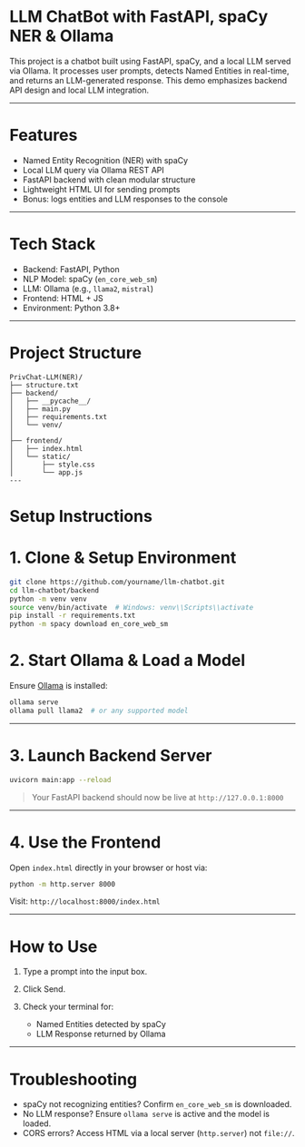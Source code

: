 # LLM ChatBot with FastAPI, spaCy NER & Ollama

This project is a chatbot built using FastAPI, spaCy, and a local LLM served via Ollama. It processes user prompts, detects Named Entities in real-time, and returns an LLM-generated response. This demo emphasizes backend API design and local LLM integration.

---

# Features

* Named Entity Recognition (NER) with spaCy
* Local LLM query via Ollama REST API
* FastAPI backend with clean modular structure
* Lightweight HTML UI for sending prompts
* Bonus: logs entities and LLM responses to the console

---

# Tech Stack

* Backend: FastAPI, Python
* NLP Model: spaCy (`en_core_web_sm`)
* LLM: Ollama (e.g., `llama2`, `mistral`)
* Frontend: HTML + JS
* Environment: Python 3.8+

---

# Project Structure

```
PrivChat-LLM(NER)/
├── structure.txt              
├── backend/
│   ├── __pycache__/           
│   ├── main.py                
│   ├── requirements.txt       
│   └── venv/                  
│
├── frontend/
│   ├── index.html             
│   └── static/
│       ├── style.css          
│       └── app.js             
---
```

# Setup Instructions

# 1. Clone & Setup Environment

```bash
git clone https://github.com/yourname/llm-chatbot.git
cd llm-chatbot/backend
python -m venv venv
source venv/bin/activate  # Windows: venv\\Scripts\\activate
pip install -r requirements.txt
python -m spacy download en_core_web_sm
```

# 2. Start Ollama & Load a Model

Ensure [Ollama](https://ollama.ai/) is installed:

```bash
ollama serve
ollama pull llama2  # or any supported model
```

---

# 3. Launch Backend Server

```bash
uvicorn main:app --reload
```

> Your FastAPI backend should now be live at `http://127.0.0.1:8000`

---

# 4. Use the Frontend

Open `index.html` directly in your browser or host via:

```bash
python -m http.server 8000
```

Visit: `http://localhost:8000/index.html`

---

# How to Use

1. Type a prompt into the input box.
2. Click Send.
3. Check your terminal for:

   * Named Entities detected by spaCy
   * LLM Response returned by Ollama

---

# Troubleshooting

* spaCy not recognizing entities? Confirm `en_core_web_sm` is downloaded.
* No LLM response? Ensure `ollama serve` is active and the model is loaded.
* CORS errors? Access HTML via a local server (`http.server`) not `file://`.
